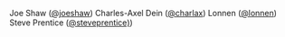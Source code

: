 Joe Shaw ([@joeshaw](https://github.com/joeshaw))
Charles-Axel Dein ([@charlax](https://github.com/charlax))
Lonnen ([@lonnen](https://github.com/lonnen))
Steve Prentice ([@steveprentice)](https://github.com/steveprentice))
